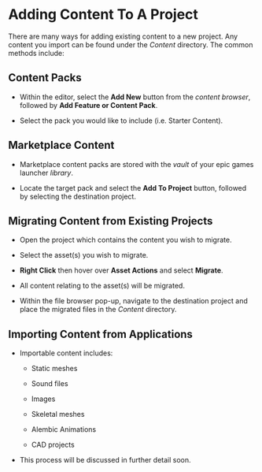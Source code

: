 # Adding Content To A Project

There are many ways for adding existing content to a new project. Any content you import can be found under the *Content* directory. The common methods include:

## Content Packs
* Within the editor, select the **Add New** button from the *content browser*, followed by **Add Feature or Content Pack**.

* Select the pack you would like to include (i.e. Starter Content).

## Marketplace Content
* Marketplace content packs are stored with the *vault* of your epic games launcher *library*.

* Locate the target pack and select the **Add To Project** button, followed by selecting the destination project.
   
## Migrating Content from Existing Projects
* Open the project which contains the content you wish to migrate.

* Select the asset(s) you wish to migrate.

* **Right Click** then hover over **Asset Actions** and select **Migrate**.

* All content relating to the asset(s) will be migrated.

* Within the file browser pop-up, navigate to the destination project and place the migrated files in the *Content* directory.
   
## Importing Content from Applications
* Importable content includes:
  
  * Static meshes
  
  * Sound files
  
  * Images
  
  * Skeletal meshes
  
  * Alembic Animations
  
  * CAD projects

* This process will be discussed in further detail soon.